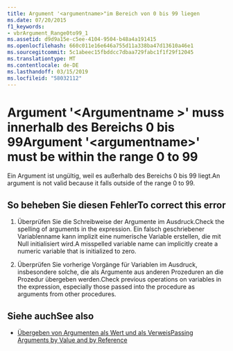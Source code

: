 ```yaml
---
title: Argument '<argumentname>"im Bereich von 0 bis 99 liegen
ms.date: 07/20/2015
f1_keywords:
- vbrArgument_Range0to99_1
ms.assetid: d9d9a15e-c5ee-4104-9504-b48a4a191415
ms.openlocfilehash: 660c011e16e646a755d11a338ba47d13610a46e1
ms.sourcegitcommit: 5c1abeec15fbddcc7dbaa729fabc1f1f29f12045
ms.translationtype: MT
ms.contentlocale: de-DE
ms.lasthandoff: 03/15/2019
ms.locfileid: "58032112"
---
```

# <a name="argument-argumentname-must-be-within-the-range-0-to-99"></a><span data-ttu-id="0ad96-102">Argument '\<Argumentname >' muss innerhalb des Bereichs 0 bis 99</span><span class="sxs-lookup"><span data-stu-id="0ad96-102">Argument '\<argumentname>' must be within the range 0 to 99</span></span>
<span data-ttu-id="0ad96-103">Ein Argument ist ungültig, weil es außerhalb des Bereichs 0 bis 99 liegt.</span><span class="sxs-lookup"><span data-stu-id="0ad96-103">An argument is not valid because it falls outside of the range 0 to 99.</span></span>  
  
## <a name="to-correct-this-error"></a><span data-ttu-id="0ad96-104">So beheben Sie diesen Fehler</span><span class="sxs-lookup"><span data-stu-id="0ad96-104">To correct this error</span></span>  
  
1.  <span data-ttu-id="0ad96-105">Überprüfen Sie die Schreibweise der Argumente im Ausdruck.</span><span class="sxs-lookup"><span data-stu-id="0ad96-105">Check the spelling of arguments in the expression.</span></span> <span data-ttu-id="0ad96-106">Ein falsch geschriebener Variablenname kann implizit eine numerische Variable erstellen, die mit Null initialisiert wird.</span><span class="sxs-lookup"><span data-stu-id="0ad96-106">A misspelled variable name can implicitly create a numeric variable that is initialized to zero.</span></span>  
  
2.  <span data-ttu-id="0ad96-107">Überprüfen Sie vorherige Vorgänge für Variablen im Ausdruck, insbesondere solche, die als Argumente aus anderen Prozeduren an die Prozedur übergeben werden.</span><span class="sxs-lookup"><span data-stu-id="0ad96-107">Check previous operations on variables in the expression, especially those passed into the procedure as arguments from other procedures.</span></span>  
  
## <a name="see-also"></a><span data-ttu-id="0ad96-108">Siehe auch</span><span class="sxs-lookup"><span data-stu-id="0ad96-108">See also</span></span>

- [<span data-ttu-id="0ad96-109">Übergeben von Argumenten als Wert und als Verweis</span><span class="sxs-lookup"><span data-stu-id="0ad96-109">Passing Arguments by Value and by Reference</span></span>](../../visual-basic/programming-guide/language-features/procedures/passing-arguments-by-value-and-by-reference.md)
